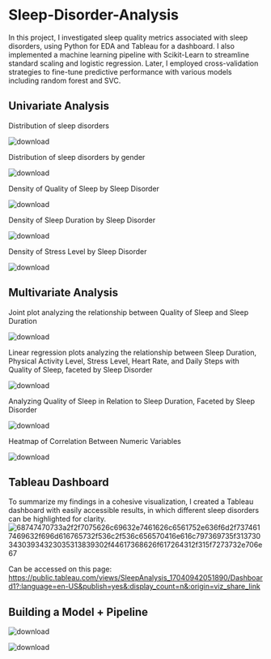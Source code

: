# Sleep-Disorder-Analysis
In this project, I investigated sleep quality metrics associated with sleep disorders, using Python for EDA and Tableau for a dashboard. I also implemented a machine learning pipeline with Scikit-Learn to streamline standard scaling and logistic regression. Later, I employed cross-validation strategies to fine-tune predictive performance with various models including random forest and SVC.

## Univariate Analysis
Distribution of sleep disorders

![download](https://github.com/milliehuang2022/Sleep-Quality/assets/87724542/9c4a5b8b-e454-4fb3-a319-5e37165273e4)

Distribution of sleep disorders by gender

![download](https://github.com/milliehuang2022/Sleep-Quality/assets/87724542/c7df251e-4b3c-4ba8-af41-a9bc54b0db42)

Density of Quality of Sleep by Sleep Disorder

![download](https://github.com/milliehuang2022/Sleep-Quality/assets/87724542/d78dbf87-c69d-475a-a0a0-e2a755c027e5)

Density of Sleep Duration by Sleep Disorder

![download](https://github.com/milliehuang2022/Sleep-Quality/assets/87724542/29f27af2-b4d6-4d36-8d3b-b131548e4913)

Density of Stress Level by Sleep Disorder

![download](https://github.com/milliehuang2022/Sleep-Quality/assets/87724542/4effc0c2-146f-467f-8e25-e3dfe20f28c4)

## Multivariate Analysis

Joint plot analyzing the relationship between Quality of Sleep and Sleep Duration 

![download](https://github.com/milliehuang2022/Sleep-Quality/assets/87724542/f5868ecf-def5-468e-8016-c8d6db9b527a)

Linear regression plots analyzing the relationship between Sleep Duration, Physical Activity Level, Stress Level, Heart Rate, and Daily Steps with Quality of Sleep, faceted by Sleep Disorder

![download](https://github.com/milliehuang2022/Sleep-Quality/assets/87724542/45751d6d-5bdc-476a-93e4-ef7c71fba84e)

Analyzing Quality of Sleep in Relation to Sleep Duration, Faceted by Sleep Disorder

![download](https://github.com/milliehuang2022/Sleep-Quality/assets/87724542/096b4032-0656-4758-ba76-71622a5c01b9)

Heatmap of Correlation Between Numeric Variables

![download](https://github.com/milliehuang2022/Sleep-Quality/assets/87724542/dc71ad33-a1e7-4361-8646-ccecdd190113)

## Tableau Dashboard

To summarize my findings in a cohesive visualization, I created a Tableau dashboard with easily accessible results, in which different sleep disorders can be highlighted for clarity.
![68747470733a2f2f7075626c69632e7461626c6561752e636f6d2f7374617469632f696d616765732f536c2f536c656570416e616c797369735f31373034303934323035313839302f44617368626f617264312f315f7273732e706e67](https://github.com/milliehuang2022/Sleep-Disorder-Analysis/assets/87724542/48c012fb-b740-4e9b-bf12-67bd04062bff)

Can be accessed on this page: https://public.tableau.com/views/SleepAnalysis_17040942051890/Dashboard1?:language=en-US&publish=yes&:display_count=n&:origin=viz_share_link

## Building a Model + Pipeline

![download](https://github.com/milliehuang2022/Sleep-Quality/assets/87724542/12a33156-f092-4ae5-8d23-d0dd48c23f31)

![download](https://github.com/milliehuang2022/Sleep-Quality/assets/87724542/3d03c649-6d44-45c1-8768-79c3715a3ad9)
